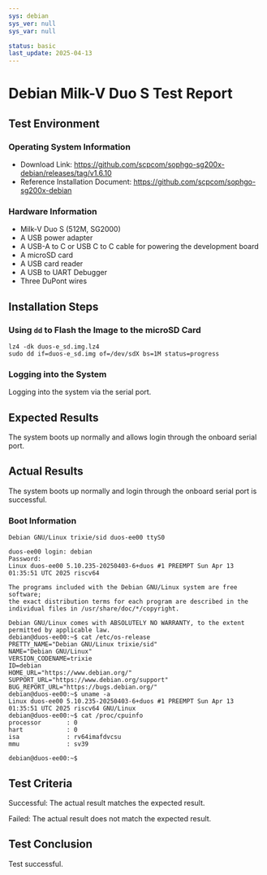 ```yaml
---
sys: debian
sys_ver: null
sys_var: null

status: basic
last_update: 2025-04-13
---
```


# Debian Milk-V Duo S Test Report

## Test Environment

### Operating System Information

- Download Link: https://github.com/scpcom/sophgo-sg200x-debian/releases/tag/v1.6.10
- Reference Installation Document: https://github.com/scpcom/sophgo-sg200x-debian

### Hardware Information

- Milk-V Duo S (512M, SG2000)
- A USB power adapter
- A USB-A to C or USB C to C cable for powering the development board
- A microSD card
- A USB card reader
- A USB to UART Debugger
- Three DuPont wires

## Installation Steps

### Using `dd` to Flash the Image to the microSD Card

```shell
lz4 -dk duos-e_sd.img.lz4
sudo dd if=duos-e_sd.img of=/dev/sdX bs=1M status=progress
```

### Logging into the System

Logging into the system via the serial port.

## Expected Results

The system boots up normally and allows login through the onboard serial port.

## Actual Results

The system boots up normally and login through the onboard serial port is successful.

### Boot Information

```log
Debian GNU/Linux trixie/sid duos-ee00 ttyS0

duos-ee00 login: debian
Password:
Linux duos-ee00 5.10.235-20250403-6+duos #1 PREEMPT Sun Apr 13 01:35:51 UTC 2025 riscv64

The programs included with the Debian GNU/Linux system are free software;
the exact distribution terms for each program are described in the
individual files in /usr/share/doc/*/copyright.

Debian GNU/Linux comes with ABSOLUTELY NO WARRANTY, to the extent
permitted by applicable law.
debian@duos-ee00:~$ cat /etc/os-release
PRETTY_NAME="Debian GNU/Linux trixie/sid"
NAME="Debian GNU/Linux"
VERSION_CODENAME=trixie
ID=debian
HOME_URL="https://www.debian.org/"
SUPPORT_URL="https://www.debian.org/support"
BUG_REPORT_URL="https://bugs.debian.org/"
debian@duos-ee00:~$ uname -a
Linux duos-ee00 5.10.235-20250403-6+duos #1 PREEMPT Sun Apr 13 01:35:51 UTC 2025 riscv64 GNU/Linux
debian@duos-ee00:~$ cat /proc/cpuinfo
processor       : 0
hart            : 0
isa             : rv64imafdvcsu
mmu             : sv39

debian@duos-ee00:~$
```

## Test Criteria

Successful: The actual result matches the expected result.

Failed: The actual result does not match the expected result.

## Test Conclusion

Test successful.
